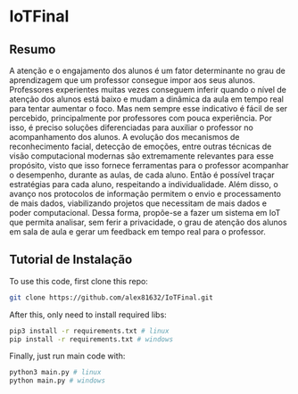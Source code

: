 # IoTFinal

## Resumo
A atenção e o engajamento dos alunos é um fator determinante no grau de aprendizagem que um professor consegue impor aos seus alunos. Professores experientes muitas vezes conseguem inferir quando o nível de atenção dos alunos está baixo e mudam a dinâmica da aula em tempo real para tentar aumentar o foco. Mas nem sempre esse indicativo é fácil de ser percebido, principalmente por professores com pouca experiência. Por isso, é preciso soluções diferenciadas para auxiliar o professor no acompanhamento dos alunos. A evolução dos mecanismos de reconhecimento facial, detecção de emoções, entre outras técnicas de visão computacional modernas são extremamente relevantes para esse propósito, visto que isso fornece ferramentas para o professor acompanhar o desempenho, durante as aulas, de cada aluno. Então é possível traçar estratégias para cada aluno, respeitando a individualidade. Além disso, o avanço nos protocolos de informação permitem o envio e processamento de mais dados, viabilizando projetos que necessitam de mais dados e poder computacional.  Dessa forma, propõe-se a fazer um sistema em IoT que permita analisar, sem ferir a privacidade, o grau de atenção dos alunos em sala de aula e gerar um feedback em tempo real para o professor.

## Tutorial de Instalação
To use this code, first clone this repo:

```bash
git clone https://github.com/alex81632/IoTFinal.git
```

After this, only need to install required libs:

```bash
pip3 install -r requirements.txt # linux
pip install -r requirements.txt # windows
```

Finally, just run main code with:

```bash
python3 main.py # linux
python main.py # windows
```
